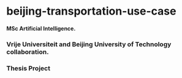 # beijing-transportation-use-case


#### MSc Artificial Intelligence. 
### Vrije Universiteit and Beijing University of Technology collaboration. 
### Thesis Project 
